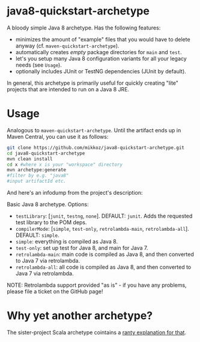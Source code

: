 java8-quickstart-archetype
==========================

A bloody simple Java 8 archetype. Has the following features:

 * minimizes the amount of "example" files that you would have to delete anyway (cf. `maven-quickstart-archetype`).
 * automatically creates *empty* package directories for `main` and `test`.
 * let's you setup many Java 8 configuration variants for all your legacy needs (see `Usage`).
 * optionally includes JUnit or TestNG dependencies (JUnit by default).
 
In general, this archetype is primarily useful for quickly creating "lite" projects that are intended to run on a Java 8 JRE.

Usage
=====

Analogous to `maven-quickstart-archetype`. Until the artifact ends up in Maven Central, you can use it as follows:

```bash
git clone https://github.com/mikkoz/java8-quickstart-archetype.git
cd java8-quickstart-archetype
mvn clean install
cd x #where x is your "workspace" directory
mvn archetype:generate
#filter by e.g. "java8"
#input artifactId etc. 
```

And here's an infodump from the project's description:

Basic Java 8 archetype. Options:

* `testLibrary`: [`junit`, `testng`, `none`]. DEFAULT: `junit`. Adds the requested test library to the POM deps.
* `compilerMode`: [`simple`, `test-only`, `retrolambda-main`, `retrolambda-all`]. DEFAULT: `simple`.
 * `simple`: everything is compiled as Java 8.
 * `test-only`: set up test for Java 8, and main for Java 7.
 * `retrolambda-main`: main code is compiled as Java 8, and then converted to Java 7 via retrolambda.
 * `retrolambda-all`: all code is compiled as Java 8, and then converted to Java 7 via retrolambda.

NOTE: Retrolambda support provided "as is" - if you have any problems, please file a ticket on the GitHub page!

Why yet another archetype?
=========================

The sister-project Scala archetype cointains a [ranty explanation for that](https://github.com/mikkoz/scala-quickstart-archetype/blob/master/README.md#why-yet-another-archetype).